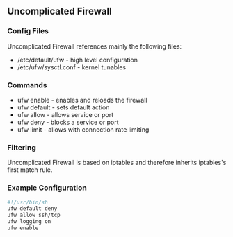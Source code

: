 ## Uncomplicated Firewall


### Config Files

Uncomplicated Firewall references mainly the following files:

* /etc/default/ufw - high level configuration
* /etc/ufw/sysctl.conf - kernel tunables


### Commands

* ufw enable - enables and reloads the firewall
* ufw default - sets default action
* ufw allow - allows service or port
* ufw deny - blocks a service or port
* ufw limit - allows with connection rate limiting


### Filtering

Uncomplicated Firewall is based on iptables and therefore inherits iptables's first match rule.


### Example Configuration

```sh
#!/usr/bin/sh
ufw default deny
ufw allow ssh/tcp
ufw logging on
ufw enable
```
